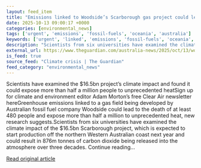 ```yaml
---
layout: feed_item
title: "Emissions linked to Woodside’s Scarborough gas project could lead to at least 480 deaths, research suggests"
date: 2025-10-13 09:00:17 +0000
categories: [environmental_news]
tags: ['urgent', 'emissions', 'fossil-fuels', 'oceania', 'australia']
keywords: ['urgent', 'linked', 'emissions', 'fossil-fuels', 'oceania', 'woodside', 'australia']
description: "Scientists from six universities have examined the climate impact of the $16"
external_url: https://www.theguardian.com/australia-news/2025/oct/13/woodside-scarborough-gas-project-emissions-could-cause-heat-deaths
is_feed: true
source_feed: "Climate crisis | The Guardian"
feed_category: "environmental_news"
---
```


Scientists have examined the $16.5bn project’s climate impact and found it could expose more than half a million people to unprecedented heatSign up for climate and environment editor Adam Morton’s free Clear Air newsletter hereGreenhouse emissions linked to a gas field being developed by Australian fossil fuel company Woodside could lead to the death of at least 480 people and expose more than half a million to unprecedented heat, new research suggests.Scientists from six universities have examined the climate impact of the $16.5bn Scarborough project, which is expected to start production off the northern Western Australian coast next year and could result in 876m tonnes of carbon dioxide being released into the atmosphere over three decades. Continue reading...

[Read original article](https://www.theguardian.com/australia-news/2025/oct/13/woodside-scarborough-gas-project-emissions-could-cause-heat-deaths)
